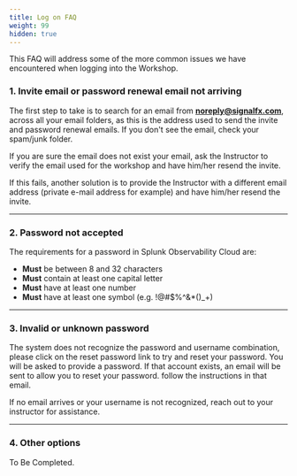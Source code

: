 ```yaml
---
title: Log on FAQ
weight: 99
hidden: true
---
```


 This FAQ will address some of the more common issues we have encountered when logging into the Workshop.

### 1. Invite email or password renewal email not arriving

 The first step to take is to search for an email from **<noreply@signalfx.com>**, across all your email folders, as this is the address used to send the invite and password renewal emails. If you don't see the email, check your spam/junk folder.

If you are sure the email does not exist your email, ask the Instructor to verify the email used for the workshop and have him/her resend the invite.

If this fails, another solution is to provide the Instructor with a different email address (private e-mail address for example) and have him/her resend the invite.

---

### 2. Password not accepted

The requirements for a password in Splunk Observability Cloud are:

* **Must** be between 8 and 32 characters
* **Must** contain at least one capital letter
* **Must** have at least one number
* **Must** have at least one symbol (e.g. !@#$%^&*()_+)

---

### 3. Invalid or unknown password

The system does not recognize the password and username combination, please click on the reset password link to try and reset your password.
You will be asked to provide a password. If that account exists, an email will be sent to allow you to reset your password. follow the instructions in that email.

If no email arrives or your username is not recognized, reach out to your instructor for assistance.

---

### 4. Other options

To Be Completed.
